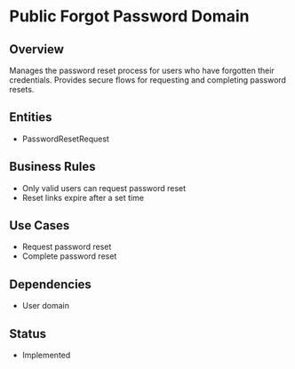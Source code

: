 # Public Forgot Password Domain

## Overview
Manages the password reset process for users who have forgotten their credentials. Provides secure flows for requesting and completing password resets.

## Entities
- PasswordResetRequest

## Business Rules
- Only valid users can request password reset
- Reset links expire after a set time

## Use Cases
- Request password reset
- Complete password reset

## Dependencies
- User domain

## Status
- Implemented
